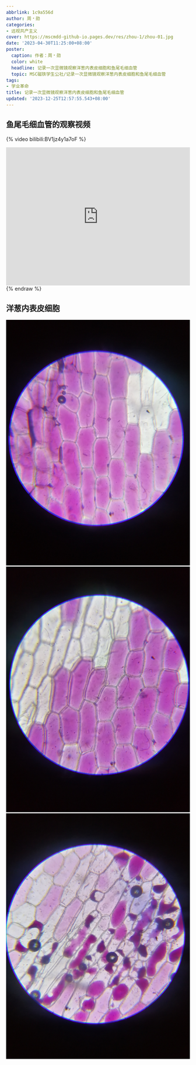 ```yaml
---
abbrlink: 1c9a556d
author: 周﹡勋
categories:
- 远视共产主义
cover: https://mscmdd-github-io.pages.dev/res/zhou-1/zhou-01.jpg
date: '2023-04-30T11:25:00+08:00'
poster:
  caption: 作者：周﹡勋
  color: white
  headline: 记录一次显微镜观察洋葱内表皮细胞和鱼尾毛细血管
  topic: MSC磁铁学生公社/记录一次显微镜观察洋葱内表皮细胞和鱼尾毛细血管
tags:
- 学业革命
title: 记录一次显微镜观察洋葱内表皮细胞和鱼尾毛细血管
updated: '2023-12-25T12:57:55.543+08:00'
---
```

## 鱼尾毛细血管的观察视频

{% video bilibili:BV1jz4y1a7oF %}

<div style="position: relative; width: 100%; height: 0; padding-bottom: 75%;">
<iframe src="https://player.bilibili.com/player.html?aid=570880405&bvid=BV1jz4y1a7oF&cid=1123011324&page=1" scrolling="no" border="0" frameborder="no" framespacing="0" allowfullscreen="true" style="position: absolute; width: 100%; height: 100%; Left: 0; top: 0;" ></iframe></div>
{% endraw %}

## 洋葱内表皮细胞

![光学显微镜图像-1](/res/zhou-1/zhou-01.jpg)
![光学显微镜图像-2](/res/zhou-1/zhou-02.jpg)
![光学显微镜图像-3](/res/zhou-1/zhou-03.jpg)

